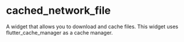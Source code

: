 # cached_network_file

A widget that allows you to download and cache files. 
This widget uses flutter_cache_manager as a cache manager.